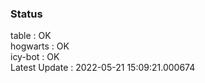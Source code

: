 ### Status


table : OK  
hogwarts : OK  
icy-bot : OK  
Latest Update : 2022-05-21 15:09:21.000674
